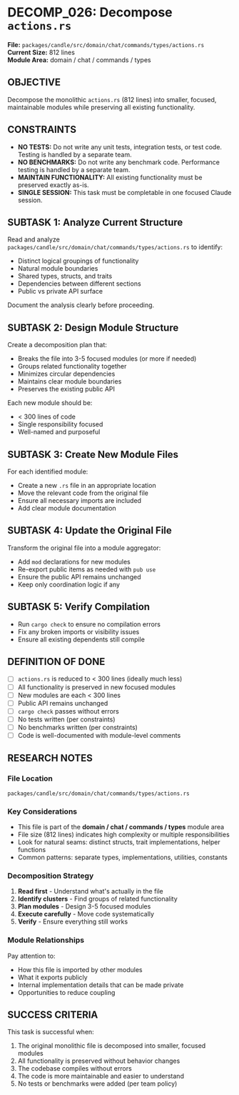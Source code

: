# DECOMP_026: Decompose `actions.rs`

**File:** `packages/candle/src/domain/chat/commands/types/actions.rs`  
**Current Size:** 812 lines  
**Module Area:** domain / chat / commands / types

## OBJECTIVE

Decompose the monolithic `actions.rs` (812 lines) into smaller, focused, maintainable modules while preserving all existing functionality.

## CONSTRAINTS

- **NO TESTS:** Do not write any unit tests, integration tests, or test code. Testing is handled by a separate team.
- **NO BENCHMARKS:** Do not write any benchmark code. Performance testing is handled by a separate team.
- **MAINTAIN FUNCTIONALITY:** All existing functionality must be preserved exactly as-is.
- **SINGLE SESSION:** This task must be completable in one focused Claude session.

## SUBTASK 1: Analyze Current Structure

Read and analyze `packages/candle/src/domain/chat/commands/types/actions.rs` to identify:
- Distinct logical groupings of functionality
- Natural module boundaries
- Shared types, structs, and traits
- Dependencies between different sections
- Public vs private API surface

Document the analysis clearly before proceeding.

## SUBTASK 2: Design Module Structure

Create a decomposition plan that:
- Breaks the file into 3-5 focused modules (or more if needed)
- Groups related functionality together
- Minimizes circular dependencies
- Maintains clear module boundaries
- Preserves the existing public API

Each new module should be:
- < 300 lines of code
- Single responsibility focused
- Well-named and purposeful

## SUBTASK 3: Create New Module Files

For each identified module:
- Create a new `.rs` file in an appropriate location
- Move the relevant code from the original file
- Ensure all necessary imports are included
- Add clear module documentation

## SUBTASK 4: Update the Original File

Transform the original file into a module aggregator:
- Add `mod` declarations for new modules
- Re-export public items as needed with `pub use`
- Ensure the public API remains unchanged
- Keep only coordination logic if any

## SUBTASK 5: Verify Compilation

- Run `cargo check` to ensure no compilation errors
- Fix any broken imports or visibility issues
- Ensure all existing dependents still compile

## DEFINITION OF DONE

- [ ] `actions.rs` is reduced to < 300 lines (ideally much less)
- [ ] All functionality is preserved in new focused modules
- [ ] New modules are each < 300 lines
- [ ] Public API remains unchanged
- [ ] `cargo check` passes without errors
- [ ] No tests written (per constraints)
- [ ] No benchmarks written (per constraints)
- [ ] Code is well-documented with module-level comments

## RESEARCH NOTES

### File Location
`packages/candle/src/domain/chat/commands/types/actions.rs`

### Key Considerations
- This file is part of the **domain / chat / commands / types** module area
- File size (812 lines) indicates high complexity or multiple responsibilities
- Look for natural seams: distinct structs, trait implementations, helper functions
- Common patterns: separate types, implementations, utilities, constants

### Decomposition Strategy
1. **Read first** - Understand what's actually in the file
2. **Identify clusters** - Find groups of related functionality
3. **Plan modules** - Design 3-5 focused modules
4. **Execute carefully** - Move code systematically
5. **Verify** - Ensure everything still works

### Module Relationships
Pay attention to:
- How this file is imported by other modules
- What it exports publicly
- Internal implementation details that can be made private
- Opportunities to reduce coupling

## SUCCESS CRITERIA

This task is successful when:
1. The original monolithic file is decomposed into smaller, focused modules
2. All functionality is preserved without behavior changes
3. The codebase compiles without errors
4. The code is more maintainable and easier to understand
5. No tests or benchmarks were added (per team policy)
